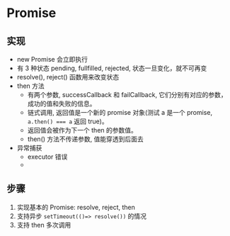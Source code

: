 # Promise 

## 实现

- new Promise 会立即执行
- 有 3 种状态 pending, fullfilled, rejected, 状态一旦变化，就不可再变
- resolve(), reject() 函数用来改变状态
- then 方法
  - 有两个参数, successCallback 和 failCallback, 它们分别有对应的参数，成功的值和失败的信息。
  - 链式调用, 返回值是一个新的 promise 对象(测试 a 是一个 promise, `a.then() === a` 返回 true)。
  - 返回值会被作为下一个 then 的参数值。
  - then() 方法不传递参数, 值能穿透到后面去
- 异常捕获
  - executor 错误
  - 

## 步骤

1. 实现基本的 Promise: resolve, reject, then
2. 支持异步 `setTimeout(()=> resolve())` 的情况
3. 支持 then 多次调用
